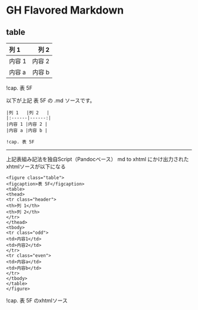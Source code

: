 # GH Flavored Markdown

## table

|列 1   |列 2   |
|:------|------:|
|内容 1 |内容 2 |
|内容 a |内容 b |

!cap. 表 5F

以下が上記 表 5F の .md ソースです。

```
|列 1   |列 2   |
|:------|------:|
|内容 1 |内容 2 |
|内容 a |内容 b |

!cap. 表 5F
```

* * *

上記表組み記法を独自Script（Pandocベース） md to xhtml にかけ出力されたxhtmlソースが以下になる

```xhtml
<figure class="table">
<figcaption>表 5F</figcaption>
<table>
<thead>
<tr class="header">
<th>列 1</th>
<th>列 2</th>
</tr>
</thead>
<tbody>
<tr class="odd">
<td>内容1</td>
<td>内容2</td>
</tr>
<tr class="even">
<td>内容a</td>
<td>内容b</td>
</tr>
</tbody>
</table>
</figure>
```

!cap. 表 5F のxhtmlソース


